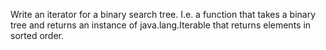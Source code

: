 Write an iterator for a binary search tree.
I.e. a function that takes a binary tree and returns an instance of java.lang.Iterable that returns elements in sorted order.
